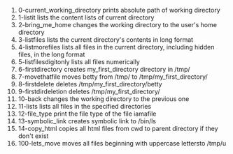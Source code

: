1. 0-current_working_directory prints absolute path of working directory
2. 1-listit lists the content lists of current directory
3. 2-bring_me_home changes the working directory to the user's home directory
4. 3-listfiles lists the current directory's contents in long format
5. 4-listmorefiles lists all files in the current directory, including hidden files, in the long format
6. 5-listfilesdigitonly lists all files numerically
7. 6-firstdirectory creates my_first_directory directory in /tmp/
8. 7-movethatfile moves betty from /tmp/ to /tmp/my_first_directory/
9. 8-firstdelete deletes /tmp/my_first_directory/betty
10. 9-firstdirdeletion deletes /tmp/my_first_directory/
11. 10-back changes the working directory to the previous one
12. 11-lists lists all files in the specified directories
13. 12-file_type print the file type of the file iamafile
14. 13-symbolic_link creates symbolic link to /bin/ls
15. 14-copy_html copies all html files from cwd to parent directory if they don't exist
16. 100-lets_move moves all files beginning with uppercase lettersto /tmp/u
